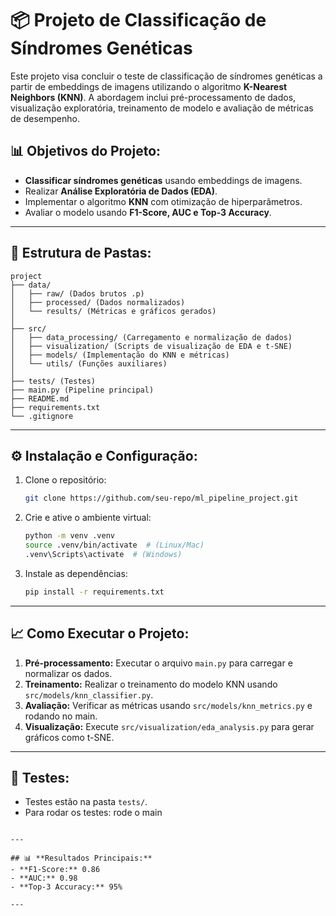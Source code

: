 # 📦 Projeto de Classificação de Síndromes Genéticas

Este projeto visa concluir o teste de classificação de síndromes genéticas a partir de embeddings de imagens utilizando o algoritmo **K-Nearest Neighbors (KNN)**. A abordagem inclui pré-processamento de dados, visualização exploratória, treinamento de modelo e avaliação de métricas de desempenho.

## 📊 **Objetivos do Projeto:**
- **Classificar síndromes genéticas** usando embeddings de imagens.  
- Realizar **Análise Exploratória de Dados (EDA)**.  
- Implementar o algoritmo **KNN** com otimização de hiperparâmetros.  
- Avaliar o modelo usando **F1-Score, AUC e Top-3 Accuracy**.  

---

## 📁 **Estrutura de Pastas:**

```plaintext
project
├── data/
│   ├── raw/ (Dados brutos .p)
│   ├── processed/ (Dados normalizados)
│   └── results/ (Métricas e gráficos gerados)
│
├── src/
│   ├── data_processing/ (Carregamento e normalização de dados)
│   ├── visualization/ (Scripts de visualização de EDA e t-SNE)
│   ├── models/ (Implementação do KNN e métricas)
│   └── utils/ (Funções auxiliares)
│
├── tests/ (Testes)
├── main.py (Pipeline principal)
├── README.md
├── requirements.txt
└── .gitignore
```

---

## ⚙️ **Instalação e Configuração:**

1. Clone o repositório:
   ```bash
   git clone https://github.com/seu-repo/ml_pipeline_project.git
   ```
2. Crie e ative o ambiente virtual:
   ```bash
   python -m venv .venv
   source .venv/bin/activate  # (Linux/Mac)
   .venv\Scripts\activate  # (Windows)
   ```
3. Instale as dependências:
   ```bash
   pip install -r requirements.txt
   ```

---

## 📈 **Como Executar o Projeto:**
1. **Pré-processamento:** Executar o arquivo `main.py` para carregar e normalizar os dados.
2. **Treinamento:** Realizar o treinamento do modelo KNN usando `src/models/knn_classifier.py`.
3. **Avaliação:** Verificar as métricas usando `src/models/knn_metrics.py` e rodando no main.
4. **Visualização:** Execute `src/visualization/eda_analysis.py` para gerar gráficos como t-SNE.

---

## 🧪 **Testes:**
- Testes estão na pasta `tests/`.  
- Para rodar os testes:  rode o main
```

---

## 📊 **Resultados Principais:**
- **F1-Score:** 0.86
- **AUC:** 0.98
- **Top-3 Accuracy:** 95%

---

